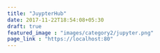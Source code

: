 ```yaml
---
title: "JuypterHub"
date: 2017-11-22T18:54:08+05:30
draft: true
featured_image : "images/category2/jupyter.png"
page_link : "https://localhost:80"
---
```


